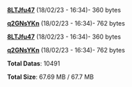 [**8LTJfu47**](/data/8LTJfu47.txt) (18/02/23 - 16:34)- 360 bytes

[**q2GNsYKn**](/data/q2GNsYKn.txt) (18/02/23 - 16:34)- 762 bytes

[**8LTJfu47**](/data/8LTJfu47.txt) (18/02/23 - 16:34)- 360 bytes

[**q2GNsYKn**](/data/q2GNsYKn.txt) (18/02/23 - 16:34)- 762 bytes

**Total Datas**: 10491

**Total Size**: 67.69 MB / 67.7 MB